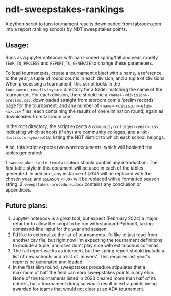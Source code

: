 # ndt-sweepstakes-rankings

A python script to turn tournament results downloaded from tabroom.com into a report ranking schools by NDT sweepstakes points. 

## Usage:

Runs as a jupyter notebook with hard-coded spring/fall and year, modify `YEAR_TO_PROCESS` and `REPORT_TO_GENERATE` to change these parameters.

To load tournaments, create a tournament object with a name, a reference to the year, a tuple of round counts in each division, and a tuple of divisions.
When processing a tournament, this script looks in the `tournament_results/<year>` directory for a folder matching the name of the tournament.
For each division, there should be a `<name>-<division>-prelims.csv`, downloaded straight from tabroom.com's 'prelim records' page for the tournament, and any number of `<name>-<division>-elim-<x>.csv` files, each containing the results of one elimination round, again as downloaded from tabroom.com.

In the root directory, the script expects a `community-colleges-<year>.csv`, indicating which schools (if any) are community colleges, and a `ndt-districts-<year>`.csv, listing the NDT district to which each school belongs.

Also, this script expects two word documents, which will bookend the tables generated: 

1.`sweepstakes-table-template.docx` should contain any introduction. The first table style in this document will be used in each of the tables generated. In addition, any instance of `$YEAR` will be replaced with the chosen year, and `$SEASON_<FOO>` will be replaced with a formatted season string.
2.`sweepstakes-procedure.docx` contains any conclusion or appendices. 

## Future plans:

1. Jupyter notebook is a great tool, but expect (February 2024) a major refactor to allow the script to be run with standard Python3, taking command-line input for the year and season.
2. I'd like to externalize the list of tournaments. I'd like to just read from another csv file, but right now I'm expecting the tournament definitions to include a tuple, and csvs don't play nice with extra bonus commas. 
3. The fall report works as intended, but the spring report should include a list of new schools and a list of 'movers'. This requires last year's reports be generated and loaded.
4. In the first elim round, sweepstakes procedure stipulates that a maximum of half the field can earn sweepstakes points in any elim. None of the tournaments listed in 2023 cleared more than half of its entries, but a tournament doing so would result in extra points being awarded for teams that would not clear at an ADA tournament.